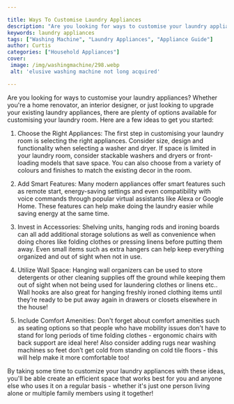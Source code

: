 ```yaml
---

title: Ways To Customise Laundry Appliances
description: "Are you looking for ways to customise your laundry appliances? Whether you're a home renovator, an interior designer, or just look...get more detail"
keywords: laundry appliances
tags: ["Washing Machine", "Laundry Appliances", "Appliance Guide"]
author: Curtis
categories: ["Household Appliances"]
cover: 
 image: /img/washingmachine/298.webp
 alt: 'elusive washing machine not long acquired'

---
```


Are you looking for ways to customise your laundry appliances? Whether you're a home renovator, an interior designer, or just looking to upgrade your existing laundry appliances, there are plenty of options available for customising your laundry room. Here are a few ideas to get you started:

1. Choose the Right Appliances: The first step in customising your laundry room is selecting the right appliances. Consider size, design and functionality when selecting a washer and dryer. If space is limited in your laundry room, consider stackable washers and dryers or front-loading models that save space. You can also choose from a variety of colours and finishes to match the existing decor in the room.

2. Add Smart Features: Many modern appliances offer smart features such as remote start, energy-saving settings and even compatibility with voice commands through popular virtual assistants like Alexa or Google Home. These features can help make doing the laundry easier while saving energy at the same time.

3. Invest in Accessories: Shelving units, hanging rods and ironing boards can all add additional storage solutions as well as convenience when doing chores like folding clothes or pressing linens before putting them away. Even small items such as extra hangers can help keep everything organized and out of sight when not in use. 

4. Utilize Wall Space: Hanging wall organizers can be used to store detergents or other cleaning supplies off the ground while keeping them out of sight when not being used for laundering clothes or linens etc.. Wall hooks are also great for hanging freshly ironed clothing items until they’re ready to be put away again in drawers or closets elsewhere in the house! 

5. Include Comfort Amenities: Don't forget about comfort amenities such as seating options so that people who have mobility issues don't have to stand for long periods of time folding clothes - ergonomic chairs with back support are ideal here! Also consider adding rugs near washing machines so feet don’t get cold from standing on cold tile floors - this will help make it more comfortable too! 

 By taking some time to customize your laundry appliances with these ideas, you'll be able create an efficient space that works best for you and anyone else who uses it on a regular basis - whether it's just one person living alone or multiple family members using it together!
